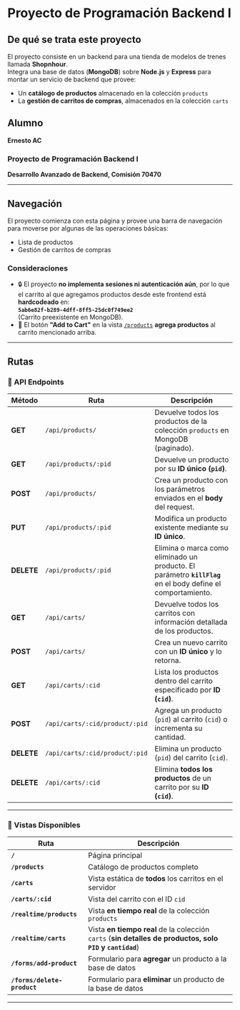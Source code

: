 # Proyecto de Programación Backend I

## De qué se trata este proyecto

El proyecto consiste en un backend para una tienda de modelos de trenes llamada **Shopnhour**.  
Integra una base de datos (**MongoDB**) sobre **Node.js** y **Express** para montar un servicio de backend que provee:  
- Un **catálogo de productos** almacenado en la colección `products`  
- La **gestión de carritos de compras**, almacenados en la colección `carts`  

## Alumno  
**Ernesto AC**  

### Proyecto de Programación Backend I  
**Desarrollo Avanzado de Backend, Comisión 70470**  

---

## Navegación  

El proyecto comienza con esta página y provee una barra de navegación para moverse por algunas de las operaciones básicas:  
- Lista de productos  
- Gestión de carritos de compras  

### **Consideraciones**
- 🔒 El proyecto **no implementa sesiones ni autenticación aún**, por lo que el carrito al que agregamos productos desde este frontend está **hardcodeado** en:  
  **`5ab6e82f-b289-4dff-8ff5-25dc0f749ee2`**  
  (Carrito preexistente en MongoDB).
- 🛒 El botón **"Add to Cart"** en la vista [`/products`](#rutas) **agrega productos** al carrito mencionado arriba.

---

## Rutas

### **🔹 API Endpoints**
| Método  | Ruta | Descripción |
|---------|------|------------|
| **GET**  | `/api/products/` | Devuelve todos los productos de la colección `products` en MongoDB (paginado). |
| **GET**  | `/api/products/:pid` | Devuelve un producto por su **ID único (`pid`)**. |
| **POST** | `/api/products/` | Crea un producto con los parámetros enviados en el **body** del request. |
| **PUT**  | `/api/products/:pid` | Modifica un producto existente mediante su **ID único**. |
| **DELETE** | `/api/products/:pid` | Elimina o marca como eliminado un producto. El parámetro **`killFlag`** en el body define el comportamiento. |
| **GET**  | `/api/carts/` | Devuelve todos los carritos con información detallada de los productos. |
| **POST** | `/api/carts/` | Crea un nuevo carrito con un **ID único** y lo retorna. |
| **GET**  | `/api/carts/:cid` | Lista los productos dentro del carrito especificado por **ID (`cid`)**. |
| **POST** | `/api/carts/:cid/product/:pid` | Agrega un producto (`pid`) al carrito (`cid`) o incrementa su cantidad. |
| **DELETE** | `/api/carts/:cid/product/:pid` | Elimina un producto (`pid`) del carrito (`cid`). |
| **DELETE** | `/api/carts/:cid` | Elimina **todos los productos** de un carrito por su **ID (`cid`)**. |

---

### **🔹 Vistas Disponibles**
| Ruta | Descripción |
|------|------------|
| **`/`** | Página principal |
| **`/products`** | Catálogo de productos completo |
| **`/carts`** | Vista estática de **todos** los carritos en el servidor |
| **`/carts/:cid`** | Vista del carrito con el ID `cid` |
| **`/realtime/products`** | Vista **en tiempo real** de la colección `products` |
| **`/realtime/carts`** | Vista **en tiempo real** de la colección `carts` (**sin detalles de productos, solo `PID` y `cantidad`**) |
| **`/forms/add-product`** | Formulario para **agregar** un producto a la base de datos |
| **`/forms/delete-product`** | Formulario para **eliminar** un producto de la base de datos |

---

